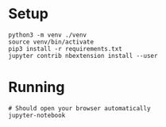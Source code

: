 # Setup

```shell
python3 -m venv ./venv
source venv/bin/activate
pip3 install -r requirements.txt
jupyter contrib nbextension install --user
```

# Running
```shell
# Should open your browser automatically
jupyter-notebook
```
